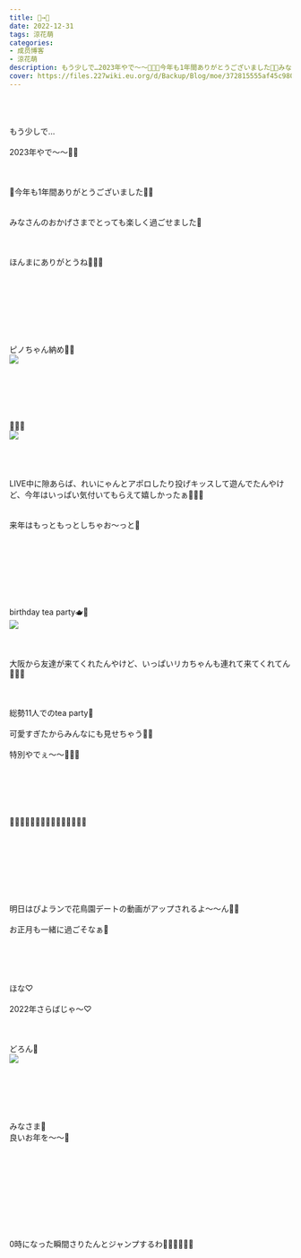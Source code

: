 ```yaml
---
title: 🐅→🐇
date: 2022-12-31
tags: 涼花萌
categories: 
- 成员博客
- 涼花萌
description: もう少しで…2023年やで〜〜🐰🐰🐅今年も1年間ありがとうございました🐅🐅みなさんのおかげさまでとっても楽しく過ごせました💓ほんまにありがとうね🥰💓💓ピ...
cover: https://files.227wiki.eu.org/d/Backup/Blog/moe/372815555af45c9809e622cb1365c.jpg 
---
```

<div class="blog_detail__main">
<br/>
<br/>
<br/>
もう少しで…<br/>
<br/>
2023年やで〜〜🐰🐰<br/>
<br/>
<br/>
<br/>
🐅今年も1年間ありがとうございました🐅🐅<br/>
<br/>
<br/>
みなさんのおかげさまでとっても楽しく過ごせました💓<br/>
<br/>
<br/>
<br/>
ほんまにありがとうね🥰💓💓<br/>
<br/>
<br/>
<br/>
<br/>
<br/>
<br/>
<br/>
<br/>
ピノちゃん納め🤥💓<br/>
<img src="https://files.227wiki.eu.org/d/Backup/Blog/moe/372815555af45c9809e622cb1365c.jpg"><br/>
<br/>
<br/>
<br/>
<br/>
<br/>
<br/>
🚀🍓🍫<br/>
<img src="https://files.227wiki.eu.org/d/Backup/Blog/moe/372815555af45c9809e622cb1365c-01.jpg"><br/>
<br/>
<br/>
<br/>
<br/>
LIVE中に隙あらば、れいにゃんとアポロしたり投げキッスして遊んでたんやけど、今年はいっぱい気付いてもらえて嬉しかったぁ🤣💓💓<br/>
<br/>
<br/>
来年はもっともっとしちゃお〜っと🚀<br/>
<br/>
<br/>
<br/>
<br/>
<br/>
<br/>
<br/>
<br/>
birthday tea party🫖💙<br/>
<img src="https://files.227wiki.eu.org/d/Backup/Blog/moe/372815555af45c9809e622cb1365c-02.jpg"><br/>
<br/>
<br/>
<br/>
大阪から友達が来てくれたんやけど、いっぱいリカちゃんも連れて来てくれてん🥰💓💓<br/>
<br/>
<br/>
<br/>
総勢11人でのtea party💙<br/>
<br/>
可愛すぎたからみんなにも見せちゃう👭🏼<br/>
<br/>
特別やでぇ〜〜🧚🏻‍♀️<br/>
<br/>
<br/>
<br/>
<br/>
<br/>
<br/>
🌼🌼🌼🌼🌼🌼🌼🌼🌼🌼🌼🌼🌼🌼🌼<br/>
<br/>
<br/>
<br/>
<br/>
<br/>
<br/>
<br/>
<br/>
明日はぴよランで花鳥園デートの動画がアップされるよ〜〜ん🐥🏰<br/>
<br/>
お正月も一緒に過ごそなぁ💓<br/>
<br/>
<br/>
<br/>
<br/>
<br/>
ほな♡<br/>
<br/>
2022年さらばじゃ〜♡<br/>
<br/>
<br/>
<br/>
どろん🥷<br/>
<img src="https://files.227wiki.eu.org/d/Backup/Blog/moe/372815555af45c9809e622cb1365c-03.jpg"><br/>
<br/>
<br/>
<br/>
<br/>
<br/>
<br/>
みなさま💓<br/>
良いお年を〜〜💓<br/>
<br/>
<br/>
<br/>
<br/>
<br/>
<br/>
<br/>
<br/>
<br/>
<br/>
0時になった瞬間さりたんとジャンプするわ🏃🏼‍♀️🏃🏼‍♀️
<!--twitter-->

<!--//twitter-->
</img></img></img></img></div>